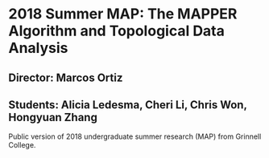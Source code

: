 # 2018 Summer MAP: The MAPPER Algorithm and Topological Data Analysis
## Director: Marcos Ortiz
## Students: Alicia Ledesma, Cheri Li, Chris Won, Hongyuan Zhang

Public version of 2018 undergraduate summer research (MAP) from Grinnell College.
